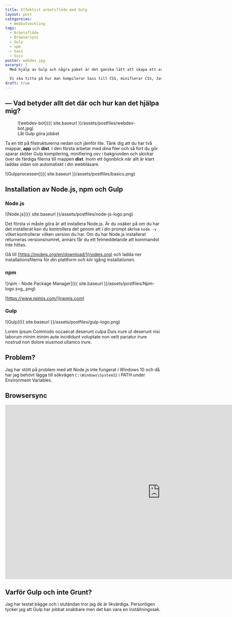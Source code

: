 ```yaml
---
title: Effektivt arbetsflöde med Gulp
layout: post
categoreies:
  - Webbutveckling
tags:
  - Arbetsflöde
  - Browsersync
  - Gulp
  - npm
  - Sass
  - Scss
poster: webdev.jpg
excerpt: |
  Med hjälp av Gulp och några paket är det ganska lätt att skapa ett arbetsflöde där innehållet automatiskt kompileras, minifieras, slås ihop, optimeras och kopieras till en mapp som du snabbt kan lägga ut på nätet.

  Vi ska titta på hur man kompilerar Sass till CSS, minifierar CSS, Javascript och HTML, slår ihop CSS- och Javascriptfiler och hur man optimerar bilder.
draft: true
---
```

## — Vad betyder allt det där och hur kan det hjälpa mig?

<figure markdown="1">
  ![webdev-bot]({{ site.baseurl }}/assets/postfiles/webdev-bot.jpg)
  <figcaption>Låt Gulp göra jobbet</figcaption>
</figure>

Ta en titt på filstrukturerna nedan och jämför lite. Tänk dig att du har två mappar, **app** och **dist**. I den första arbetar med dina filer och så fort du gör sparar sköter Gulp kompilering, minifiering osv i bakgrunden och skickar över de färdiga filerna till mappen **dist**. Inom ett ögonblick när allt är klart laddas sidan om automatiskt i din webbläsare.

![Gulpprocessen]({{ site.baseurl }}/assets/postfiles/basics.png)

## Installation av Node.js, npm och Gulp

### Node.js

![Node.js]({{ site.baseurl }}/assets/postfiles/node-js-logo.png)

Det första vi måste göra är att installera Node.js. Är du osäker på om du har det installerat kan du kontrollera det genom att i din prompt skriva `node -v` vilket kontrollerar vilken version du har. Om du har Node.js installerat returneras versionsnumret, annars får du ett felmeddelande att kommandot inte hittas.

Gå till [https://nodejs.org/en/download/](nodejs.org) och ladda ner installationsfilerna för din plattform och kör igång installationen.

### npm

![npm - Node Package Manager]({{ site.baseurl }}/assets/postfiles/Npm-logo.svg_.png)

[https://www.npmjs.com/](npmjs.com)

### Gulp

![Gulp]({{ site.baseurl }}/assets/postfiles/gulp-logo.png)

Lorem ipsum Commodo occaecat deserunt culpa Duis irure ut deserunt nisi laborum minim minim aute incididunt voluptate non velit pariatur irure nostrud non dolore eiusmod ullamco irure.

## Problem?

Jag har stött på problem med att Node.js inte fungerat i Windows 10 och då har jag behövt lägga till sökvägen `C:\Windows\System32` i PATH under Environment Variables.

## Browsersync

<div class="full-width margin">
  <div class="responsive-container ratio-50">
    <iframe src="https://www.youtube.com/embed/Ig8kOytR-ek" width="1000" height="563" frameborder="0" allowfullscreen="allowfullscreen"></iframe>
  </div>
</div>

## Varför Gulp och inte Grunt?

Jag har testat bägge och i slutändan tror jag de är likvärdiga. Personligen tycker jag att Gulp har jobbat snabbare men det kan vara en inställningssak.
